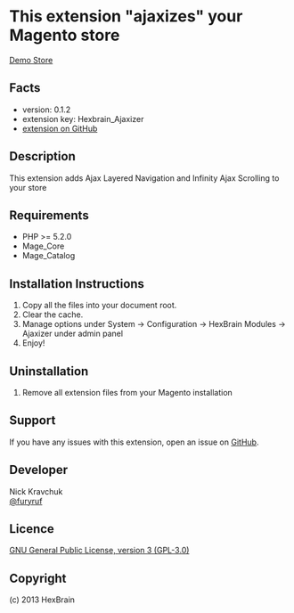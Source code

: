 This extension "ajaxizes" your Magento store
=====================
[Demo Store](http://hexbrain.my.phpcloud.com/store)

Facts
-----
- version: 0.1.2
- extension key: Hexbrain_Ajaxizer
- [extension on GitHub](https://github.com/HexBrain/Ajaxizer)

Description
-----------
This extension adds Ajax Layered Navigation and Infinity Ajax Scrolling to your store

Requirements
------------
- PHP >= 5.2.0
- Mage_Core
- Mage_Catalog

Installation Instructions
-------------------------
1. Copy all the files into your document root.
2. Clear the cache.
3. Manage options under System -> Configuration -> HexBrain Modules -> Ajaxizer under admin panel
4. Enjoy!

Uninstallation
--------------
1. Remove all extension files from your Magento installation

Support
-------
If you have any issues with this extension, open an issue on [GitHub](https://github.com/HexBrain/Ajaxizer/issues).

Developer
---------
Nick Kravchuk  
[@furyruf](https://twitter.com/furyruf)

Licence
-------
[GNU General Public License, version 3 (GPL-3.0)](http://opensource.org/licenses/gpl-3.0.html)

Copyright
---------
(c) 2013 HexBrain

